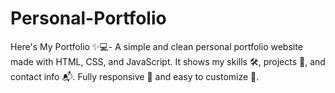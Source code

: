 # Personal-Portfolio
Here's My Portfolio ✨💻-  A simple and clean personal portfolio website made with HTML, CSS, and JavaScript. It shows my skills 🛠️, projects 📁, and contact info 📬. Fully responsive 📱 and easy to customize 🎨.
